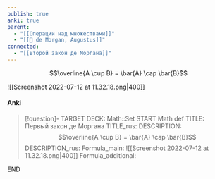 ```yaml
---
publish: true
anki: true
parent:
  - "[[Операции над множествами]]"
  - "[[👤 de Morgan, Augustus]]"
connected:
  - "[[Второй закон де Моргана]]"
---
```


$$\overline{A \cup B} = \bar{A} \cap \bar{B}$$

![[Screenshot 2022-07-12 at 11.32.18.png|400]]

#### Anki
> [!question]-
TARGET DECK: Math::Set
START
Math def
TITLE: Первый закон де Моргана
TITLE_rus: 
DESCRIPTION: $$\overline{A \cup B} = \bar{A} \cap \bar{B}$$
DESCRIPTION_rus: 
Formula_main: ![[Screenshot 2022-07-12 at 11.32.18.png|400]]
Formula_additional:
<!--ID: 1706032391716-->
END